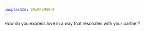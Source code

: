 ```yaml
---
unsplashId: 29w9FiMWSr8
---
```


How do you express love in a way that resonates with your partner?

